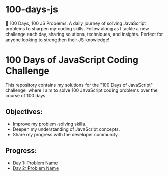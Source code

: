 # 100-days-js
🚀 100 Days, 100 JS Problems: A daily journey of solving JavaScript problems to sharpen my coding skills. Follow along as I tackle a new challenge each day, sharing solutions, techniques, and insights. Perfect for anyone looking to strengthen their JS knowledge!
# 100 Days of JavaScript Coding Challenge

This repository contains my solutions for the "100 Days of JavaScript" challenge, where I aim to solve 100 JavaScript coding problems over the course of 100 days.

## Objectives:
- Improve my problem-solving skills.
- Deepen my understanding of JavaScript concepts.
- Share my progress with the developer community.

## Progress:
- [Day 1: Problem Name](Day-01/README.md)
- [Day 2: Problem Name](Day-02/README.md)
